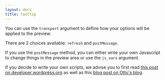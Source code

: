 ```yaml
---
layout: docs
title: tooltip
---
```



You can use the `transport` argument to define how your options will be applied to the preview.

There are 2 choices available: `refresh` and `postMessage`.

If you use the `postMessage` method, you can either write your own Javascript to change things in the preview area or use the `js_vars` argument.

If you decide to write your own scripts, we advise you to first read [this post on developer.wordpress.org](https://developer.wordpress.org/themes/advanced-topics/customizer-api/#using-postmessage-for-improved-setting-previewing) as well as this [blog post on Otto's blog](http://ottopress.com/2012/how-to-leverage-the-theme-customizer-in-your-own-themes/).

